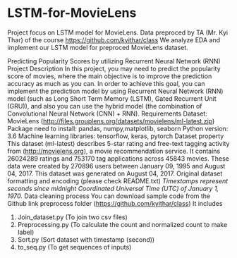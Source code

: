 # LSTM-for-MovieLens
Project focus on LSTM model for MovieLens. 
Data preproced by TA (Mr. Kyi Thar) of the course https://github.com/kyithar/class
We analyze EDA and implement our LSTM model for preproced MovieLens dataset.

Predicting Popularity Scores by utilizing Recurrent Neural Network
(RNN)
Project Description
In this project, you may need to predict the popularity score of movies, where the main objective is to
improve the prediction accuracy as much as you can. In order to achieve this goal, you can implement the
prediction model by using Recurrent Neural Network (RNN) model (such as Long Short Term Memory
(LSTM), Gated Recurrent Unit (GRU)), and also you can use the hybrid model (the combination of
Convolutional Neural Network (CNN) + RNN).
Requirements
Dataset: MovieLens (http://files.grouplens.org/datasets/movielens/ml-latest.zip)
Package need to install: pandas, numpy,matplotlib, seaborn
Python version: 3.6
Machine learning libraries: tensorflow, keras, pytorch
Dataset property
This dataset (ml-latest) describes 5-star rating and free-text tagging activity from (http://movielens.org),
a movie recommendation service. It contains 26024289 ratings and 753170 tag applications across 45843
movies. These data were created by 270896 users between January 09, 1995 and August 04, 2017. This
dataset was generated on August 04, 2017.
Original dataset formatting and encoding (please check README.txt)
*Timestamps represent seconds since midnight Coordinated Universal Time (UTC) of January 1, 1970.*
Data cleaning process
You can download sample code from the Github link preprocess folder (https://github.com/kyithar/class)
It includes
1. Join_dataset.py (To join two csv files)
2. Preprocessing.py (To calculate the count and normalized count to make label)
3. Sort.py (Sort dataset with timestamp (second))
4. to_seq.py (To get sequences of inputs)

